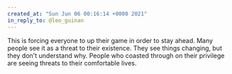 ```yaml
---
created_at: "Sun Jun 06 00:16:14 +0000 2021"
in_reply_to: @leo_guinan
---
```


This is forcing everyone to up their game in order to stay ahead. Many people see it as a threat to their existence. They see things changing, but they don't understand why. People who coasted through on their privilege are seeing threats to their comfortable lives.